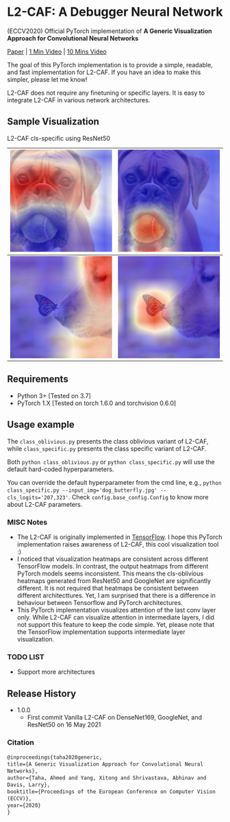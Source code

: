 # L2-CAF: A Debugger Neural Network
(ECCV2020) Official PyTorch implementation of **A Generic Visualization Approach for Convolutional Neural Networks**

[Paper](https://arxiv.org/abs/2007.09748) | [1 Min Video](https://youtu.be/W4xaKQlPEl0) | [10 Mins Video](https://youtu.be/Wpw3ewSvnFE)

The goal of this PyTorch implementation is to provide a simple, readable, and fast implementation for L2-CAF. If you have an idea to make this simpler, please let me know!

L2-CAF does not require any finetuning or specific layers. It is easy to integrate L2-CAF in various network architectures. 

## Sample Visualization 
L2-CAF cls-specific using ResNet50

| ![Boxer](./imgs/dog_ball_cls_specific_242_boxer_resnet50.png)    |  ![Tennis Ball](imgs/dog_ball_cls_specific_852_tennis_ball_resnet50.png) |
|---|---|
| ![golden retriever](imgs/dog_butterfly_cls_specific_207_golden_retriever_resnet50.png)  |  ![monarch](./imgs/dog_butterfly_cls_specific_323_monarch_resnet50.png) |

## Requirements

* Python 3+ [Tested on 3.7]
* PyTorch 1.X [Tested on torch 1.6.0 and torchvision 0.6.0]


## Usage example
The `class_oblivious.py` presents the class oblivious variant of L2-CAF, while `class_specific.py` presents the class specific variant of L2-CAF.

Both `python class_oblivious.py` or `python class_specific.py` will use the default hard-coded hyperparameters.

You can override the default hyperparameter from the cmd line, e.g., `python class_specific.py --input_img='dog_butterfly.jpg' --cls_logits='207,323'`. Check `config.base_config.Config` to know more about L2-CAF parameters.




### MISC Notes
* The L2-CAF is originally implemented in [TensorFlow](https://github.com/ahmdtaha/constrained_attention_filter). I hope this PyTorch implementation raises awareness of L2-CAF, this cool visualization tool  :)
* I noticed that visualization heatmaps are consistent across different TensorFlow models. In contrast, the output heatmaps from different PyTorch models seems inconsistent. This means the cls-oblivious heatmaps generated from ResNet50 and GoogleNet are significantly different. It is not required that heatmaps be consistent between different architecttures. Yet, I am surprised that there is a difference in behaviour between Tensorflow and PyTorch architectures.
* This PyTorch implementation visualizes attention of the last conv layer only. While L2-CAF can visualize attention in intermediate layers, I did not support this feature to keep the code simple. Yet, please note that the TensorFlow implementation supports intermediate layer visualization. 

### TODO LIST
* Support more architectures

## Release History
* 1.0.0
    * First commit Vanilla L2-CAF on DenseNet169, GoogleNet, and ResNet50 on 16 May 2021


### Citation
```
@inproceedings{taha2020generic,
title={A Generic Visualization Approach for Convolutional Neural Networks},
author={Taha, Ahmed and Yang, Xitong and Shrivastava, Abhinav and Davis, Larry},
booktitle={Proceedings of the European Conference on Computer Vision (ECCV)},
year={2020}
}
```
